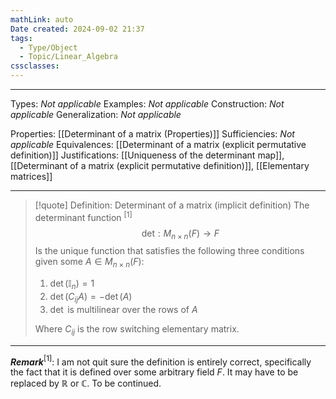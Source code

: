 ```yaml
---
mathLink: auto
Date created: 2024-09-02 21:37
tags:
  - Type/Object
  - Topic/Linear_Algebra
cssclasses:
---
```


---  

Types: _Not applicable_
Examples: _Not applicable_
Construction: _Not applicable_
Generalization: _Not applicable_

Properties: [[Determinant of a matrix (Properties)]]
Sufficiencies: _Not applicable_
Equivalences: [[Determinant of a matrix (explicit permutative definition)]]
Justifications: [[Uniqueness of the determinant map]], [[Determinant of a matrix (explicit permutative definition)]], [[Elementary matrices]]

---

> [!quote] Definition: Determinant of a matrix (implicit definition)
> The determinant function $^{[1]}$$$ \text{det}:M_{n\times n}(F)\to F $$ Is the unique function that satisfies the following three conditions given some $A\in M_{n\times n}(F)$:
> 1. $\det(\mathbb{I}_{n})=1$
> 2. $\det(C_{ij}A)=-\det (A)$
> 3. $\det$ is multilinear over the rows of $A$
> 
>Where $C_{ij}$ is the row switching elementary matrix.

---

**_Remark_**$^{[1]}$: I am not quit sure the definition is entirely correct, specifically the fact that it is defined over some arbitrary field $F$. It may have to be replaced by $\mathbb{R}$ or $\mathbb{C}$. To be continued.



